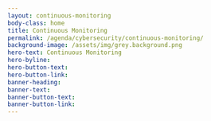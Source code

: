 ```yaml
---
layout: continuous-monitoring
body-class: home
title: Continuous Monitoring
permalink: /agenda/cybersecurity/continuous-monitoring/
background-image: /assets/img/grey.background.png
hero-text: Continuous Monitoring
hero-byline: 
hero-button-text: 
hero-button-link: 
banner-heading: 
banner-text: 
banner-button-text: 
banner-button-link: 
---
```

